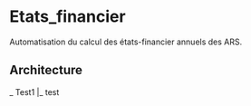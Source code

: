 # Etats_financier

Automatisation du calcul des états-financier annuels des ARS.

## Architecture

_ Test1
   |_ test
